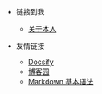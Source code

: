 <!-- _navbar.md -->

* 链接到我
  * [关于本人](http://119.28.10.135:3000/#) 


* 友情链接
  * [Docsify](https://docsify.js.org/#/)
  * [博客园](https://www.cnblogs.com/)
  * [Markdown 基本语法](https://markdown.com.cn/basic-syntax/)

